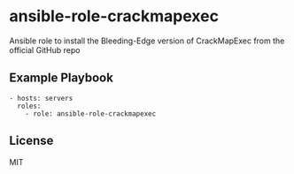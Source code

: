 ansible-role-crackmapexec
=========

Ansible role to install the Bleeding-Edge version of CrackMapExec from the official GitHub repo

Example Playbook
----------------

    - hosts: servers
      roles:
        - role: ansible-role-crackmapexec

License
-------

MIT
